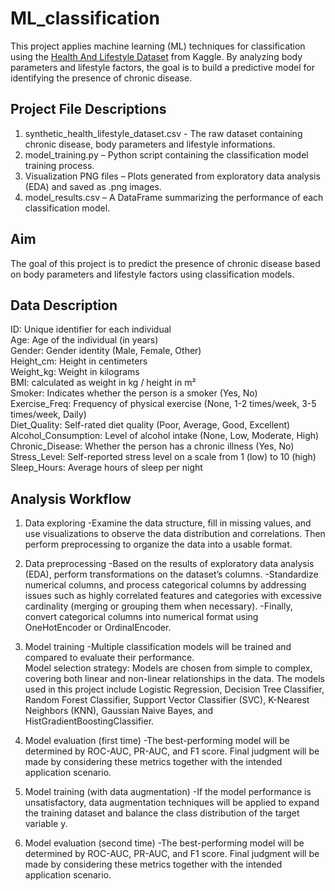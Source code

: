# ML_classification
This project applies machine learning (ML) techniques for classification using the [Health And Lifestyle Dataset](https://www.kaggle.com/datasets/uom190346a/sleep-health-and-lifestyle-dataset/data) from Kaggle.
By analyzing body parameters and lifestyle factors, the goal is to build a predictive model for identifying the presence of chronic disease.  

## Project File Descriptions
1. synthetic_health_lifestyle_dataset.csv - The raw dataset containing chronic disease, body parameters and lifestyle informations.  
2. model_training.py – Python script containing the classification model training process.  
3. Visualization PNG files – Plots generated from exploratory data analysis (EDA) and saved as .png images.
4. model_results.csv – A DataFrame summarizing the performance of each classification model.

## Aim
The goal of this project is to predict the presence of chronic disease based on body parameters and lifestyle factors using classification models. 

## Data Description
ID: Unique identifier for each individual  
Age: Age of the individual (in years)  
Gender: Gender identity (Male, Female, Other)  
Height_cm: Height in centimeters  
Weight_kg: Weight in kilograms  
BMI: calculated as weight in kg / height in m²  
Smoker: Indicates whether the person is a smoker (Yes, No)  
Exercise_Freq: Frequency of physical exercise (None, 1-2 times/week, 3-5 times/week, Daily)  
Diet_Quality: Self-rated diet quality (Poor, Average, Good, Excellent)  
Alcohol_Consumption: Level of alcohol intake (None, Low, Moderate, High)  
Chronic_Disease: Whether the person has a chronic illness (Yes, No)  
Stress_Level: Self-reported stress level on a scale from 1 (low) to 10 (high)  
Sleep_Hours: Average hours of sleep per night  

## Analysis Workflow
1. Data exploring
   -Examine the data structure, fill in missing values, and use visualizations to observe the data distribution and correlations. Then perform preprocessing to organize the data into a usable format.
     
2. Data preprocessing
   -Based on the results of exploratory data analysis (EDA), perform transformations on the dataset’s columns.
   -Standardize numerical columns, and process categorical columns by addressing issues such as highly correlated features and categories with excessive cardinality (merging or grouping them when necessary).
   -Finally, convert categorical columns into numerical format using OneHotEncoder or OrdinalEncoder.  
   
3. Model training
   -Multiple classification models will be trained and compared to evaluate their performance.  
	Model selection strategy: Models are chosen from simple to complex, covering both linear and non-linear relationships in the data. The models used in this project include Logistic Regression, Decision Tree Classifier, Random Forest Classifier, Support Vector Classifier (SVC), K-Nearest Neighbors (KNN), Gaussian Naive Bayes, and HistGradientBoostingClassifier.
	
4. Model evaluation (first time)
   -The best-performing model will be determined by ROC-AUC, PR-AUC, and F1 score. Final judgment will be made by considering these metrics together with the intended application scenario.

5. Model training (with data augmentation)
   -If the model performance is unsatisfactory, data augmentation techniques will be applied to expand the training dataset and balance the class distribution of the target variable y.

6. Model evaluation (second time)
   -The best-performing model will be determined by ROC-AUC, PR-AUC, and F1 score. Final judgment will be made by considering these metrics together with the intended application scenario.



